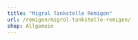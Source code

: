 ```yaml
---
title: "Migrol Tankstelle Remigen"
url: /remigen/migrol-tankstelle-remigen/
shop: Allgemein
---
```

